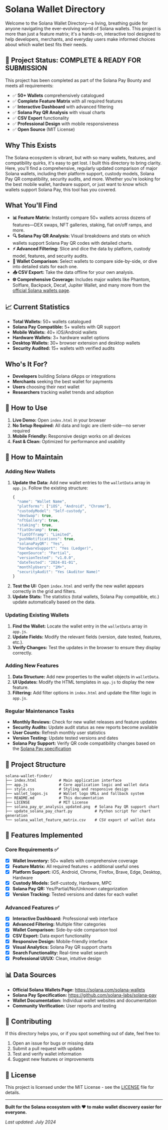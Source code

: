 # Solana Wallet Directory

Welcome to the Solana Wallet Directory—a living, breathing guide for anyone navigating the ever-evolving world of Solana wallets. This project is more than just a feature matrix; it's a hands-on, interactive tool designed to help developers, merchants, and everyday users make informed choices about which wallet best fits their needs.

## 🎯 Project Status: **COMPLETE & READY FOR SUBMISSION**

This project has been completed as part of the Solana Pay Bounty and meets all requirements:

- ✅ **50+ Wallets** comprehensively catalogued
- ✅ **Complete Feature Matrix** with all required features
- ✅ **Interactive Dashboard** with advanced filtering
- ✅ **Solana Pay QR Analysis** with visual charts
- ✅ **CSV Export** functionality
- ✅ **Professional Design** with mobile responsiveness
- ✅ **Open Source** (MIT License)

## Why This Exists

The Solana ecosystem is vibrant, but with so many wallets, features, and compatibility quirks, it's easy to get lost. I built this directory to bring clarity. Here, you'll find a comprehensive, regularly updated comparison of major Solana wallets, including their platform support, custody models, Solana Pay QR compatibility, security audits, and more. Whether you're looking for the best mobile wallet, hardware support, or just want to know which wallets support Solana Pay, this tool has you covered.

## What You'll Find

- **📊 Feature Matrix:** Instantly compare 50+ wallets across dozens of features—DEX swaps, NFT galleries, staking, fiat on/off ramps, and more.
- **🔍 Solana Pay QR Analysis:** Visual breakdowns and stats on which wallets support Solana Pay QR codes with detailed charts.
- **⚡ Advanced Filtering:** Slice and dice the data by platform, custody model, features, and security audits.
- **🔄 Wallet Comparison:** Select wallets to compare side-by-side, or dive into detailed stats for each one.
- **📥 CSV Export:** Take the data offline for your own analysis.
- **🌐 Comprehensive Coverage:** Includes major wallets like Phantom, Solflare, Backpack, Decaf, Jupiter Wallet, and many more from the [official Solana wallets page](https://solana.com/solana-wallets).

## 📈 Current Statistics

- **Total Wallets:** 50+ wallets catalogued
- **Solana Pay Compatible:** 5+ wallets with QR support
- **Mobile Wallets:** 40+ iOS/Android wallets
- **Hardware Wallets:** 3+ hardware wallet options
- **Desktop Wallets:** 30+ browser extension and desktop wallets
- **Security Audited:** 15+ wallets with verified audits

## Who's It For?

- **Developers** building Solana dApps or integrations
- **Merchants** seeking the best wallet for payments
- **Users** choosing their next wallet
- **Researchers** tracking wallet trends and adoption

## 🚀 How to Use

1. **Live Demo:** Open `index.html` in your browser
2. **No Setup Required:** All data and logic are client-side—no server required
3. **Mobile Friendly:** Responsive design works on all devices
4. **Fast & Clean:** Optimized for performance and usability

## 🔧 How to Maintain

### Adding New Wallets
1. **Update the Data:** Add new wallet entries to the `walletData` array in `app.js`. Follow the existing structure:
   ```javascript
   {
     "name": "Wallet Name",
     "platforms": ["iOS", "Android", "Chrome"],
     "custodyModel": "Self-custody",
     "dexSwap": true,
     "nftGallery": true,
     "staking": true,
     "fiatOnramp": true,
     "fiatOfframp": "Limited",
     "pushNotifications": true,
     "solanaPayQR": "Yes",
     "hardwareSupport": "Yes (Ledger)",
     "openSource": "Partial",
     "versionTested": "v1.0.0",
     "dateTested": "2024-01-01",
     "monthlyUsers": "1M+",
     "securityAudit": "Yes (Auditor Name)"
   }
   ```
2. **Test the UI:** Open `index.html` and verify the new wallet appears correctly in the grid and filters.
3. **Update Stats:** The statistics (total wallets, Solana Pay compatible, etc.) update automatically based on the data.

### Updating Existing Wallets
1. **Find the Wallet:** Locate the wallet entry in the `walletData` array in `app.js`.
2. **Update Fields:** Modify the relevant fields (version, date tested, features, etc.).
3. **Verify Changes:** Test the updates in the browser to ensure they display correctly.

### Adding New Features
1. **Data Structure:** Add new properties to the wallet objects in `walletData`.
2. **UI Updates:** Modify the HTML templates in `app.js` to display the new feature.
3. **Filtering:** Add filter options in `index.html` and update the filter logic in `app.js`.

### Regular Maintenance Tasks
- **Monthly Reviews:** Check for new wallet releases and feature updates
- **Security Audits:** Update audit status as new reports become available
- **User Counts:** Refresh monthly user statistics
- **Version Testing:** Update tested versions and dates
- **Solana Pay Support:** Verify QR code compatibility changes based on the [Solana Pay specification](https://github.com/solana-labs/solana-pay)

## 📁 Project Structure

```
solana-wallet-finder/
├── index.html          # Main application interface
├── app.js              # Core application logic and wallet data
├── style.css           # Styling and responsive design
├── wallet_logos.js     # Wallet logo URLs and fallback system
├── README.md           # This documentation
├── LICENSE             # MIT License
├── solana_pay_qr_analysis_updated.png  # Solana Pay QR support chart
├── update_solana_pay_chart.py          # Python script for chart generation
└── solana_wallet_feature_matrix.csv    # CSV export of wallet data
```

## 🎨 Features Implemented

### Core Requirements ✅
- [x] **Wallet Inventory:** 50+ wallets with comprehensive coverage
- [x] **Feature Matrix:** All required features + additional useful ones
- [x] **Platform Support:** iOS, Android, Chrome, Firefox, Brave, Edge, Desktop, Hardware
- [x] **Custody Models:** Self-custody, Hardware, MPC
- [x] **Solana Pay QR:** Yes/Partial/No/Unknown categorization
- [x] **Version Tracking:** Tested versions and dates for each wallet

### Advanced Features ✅
- [x] **Interactive Dashboard:** Professional web interface
- [x] **Advanced Filtering:** Multiple filter categories
- [x] **Wallet Comparison:** Side-by-side comparison tool
- [x] **CSV Export:** Data export functionality
- [x] **Responsive Design:** Mobile-friendly interface
- [x] **Visual Analytics:** Solana Pay QR support charts
- [x] **Search Functionality:** Real-time wallet search
- [x] **Professional UI/UX:** Clean, intuitive design

## 📊 Data Sources

- **Official Solana Wallets Page:** https://solana.com/solana-wallets
- **Solana Pay Specification:** https://github.com/solana-labs/solana-pay
- **Wallet Documentation:** Individual wallet websites and documentation
- **Community Verification:** User reports and testing

## 🤝 Contributing

If this directory helps you, or if you spot something out of date, feel free to:
1. Open an issue for bugs or missing data
2. Submit a pull request with updates
3. Test and verify wallet information
4. Suggest new features or improvements

## 📄 License

This project is licensed under the MIT License - see the [LICENSE](LICENSE) file for details.

---

**Built for the Solana ecosystem with ❤️ to make wallet discovery easier for everyone.**

*Last updated: July 2024*
